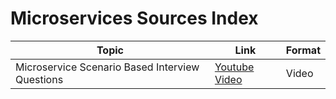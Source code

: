 
# Microservices Sources Index
| Topic | Link | Format |
|----|----|---|
| Microservice Scenario Based Interview Questions | [Youtube Video](https://www.youtube.com/watch?v=eNwbZz8PGDc) | Video |